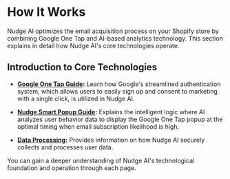 # How It Works

Nudge AI optimizes the email acquisition process on your Shopify store by combining Google One Tap and AI-based analytics technology. This section explains in detail how Nudge AI's core technologies operate.

## Introduction to Core Technologies

- **[Google One Tap Guide](../../features-integrations/google-one-tap/index.md):** Learn how Google's streamlined authentication system, which allows users to easily sign up and consent to marketing with a single click, is utilized in Nudge AI.

- **[Nudge Smart Popup Guide](../../features-integrations/smart-popup/index.md):** Explains the intelligent logic where AI analyzes user behavior data to display the Google One Tap popup at the optimal timing when email subscription likelihood is high.

- **[Data Processing](./data-processing/index.md):** Provides information on how Nudge AI securely collects and processes user data.

You can gain a deeper understanding of Nudge AI's technological foundation and operation through each page.
